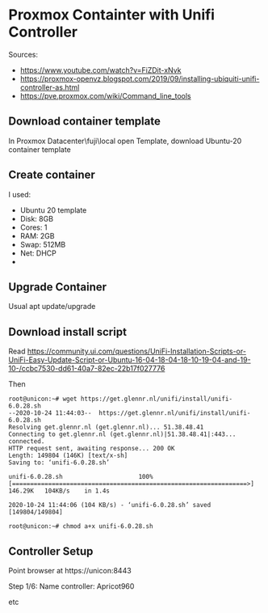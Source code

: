 # Proxmox Containter with Unifi Controller

Sources:

* https://www.youtube.com/watch?v=FiZDit-xNvk
* https://proxmox-openvz.blogspot.com/2019/09/installing-ubiquiti-unifi-controller-as.html
* https://pve.proxmox.com/wiki/Command_line_tools

## Download container template

In Proxmox Datacenter\fuji\local open Template, download Ubuntu-20 container template

## Create container

I used:

* Ubuntu 20 template
* Disk: 8GB
* Cores: 1
* RAM: 2GB
* Swap: 512MB
* Net: DHCP
* 

## Upgrade Container

Usual apt update/upgrade


## Download install script

Read https://community.ui.com/questions/UniFi-Installation-Scripts-or-UniFi-Easy-Update-Script-or-Ubuntu-16-04-18-04-18-10-19-04-and-19-10-/ccbc7530-dd61-40a7-82ec-22b17f027776

Then

```
root@unicon:~# wget https://get.glennr.nl/unifi/install/unifi-6.0.28.sh
--2020-10-24 11:44:03--  https://get.glennr.nl/unifi/install/unifi-6.0.28.sh
Resolving get.glennr.nl (get.glennr.nl)... 51.38.48.41
Connecting to get.glennr.nl (get.glennr.nl)|51.38.48.41|:443... connected.
HTTP request sent, awaiting response... 200 OK
Length: 149804 (146K) [text/x-sh]
Saving to: ‘unifi-6.0.28.sh’

unifi-6.0.28.sh                     100%[=================================================================>] 146.29K   104KB/s    in 1.4s    

2020-10-24 11:44:06 (104 KB/s) - ‘unifi-6.0.28.sh’ saved [149804/149804]

root@unicon:~# chmod a+x unifi-6.0.28.sh 
```

## Controller Setup

Point browser at https://unicon:8443

Step 1/6: Name controller: Apricot960

etc
